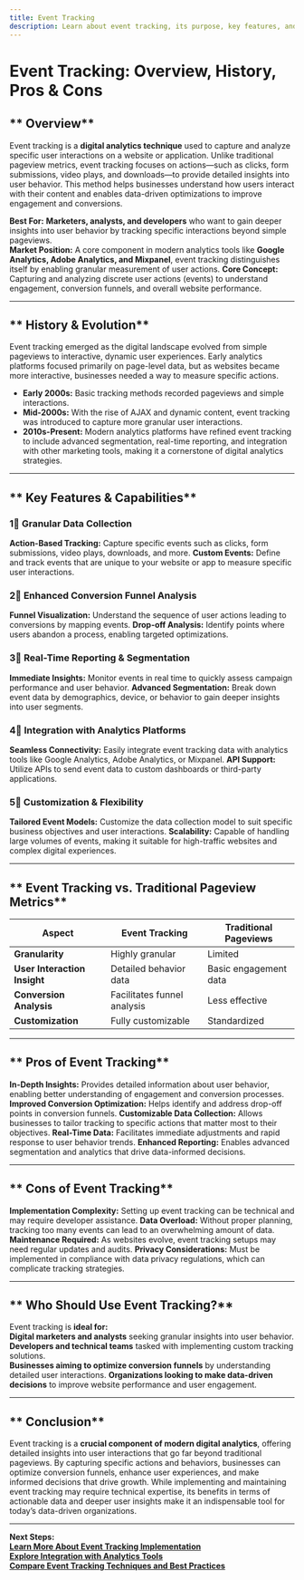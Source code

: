 ```yaml
---
title: Event Tracking
description: Learn about event tracking, its purpose, key features, and how it enhances digital analytics by capturing user interactions.
---
```


# **Event Tracking: Overview, History, Pros & Cons**

## ** Overview**  
Event tracking is a **digital analytics technique** used to capture and analyze specific user interactions on a website or application. Unlike traditional pageview metrics, event tracking focuses on actions—such as clicks, form submissions, video plays, and downloads—to provide detailed insights into user behavior. This method helps businesses understand how users interact with their content and enables data-driven optimizations to improve engagement and conversions.

 **Best For:** **Marketers, analysts, and developers** who want to gain deeper insights into user behavior by tracking specific interactions beyond simple pageviews.  
 **Market Position:** A core component in modern analytics tools like **Google Analytics, Adobe Analytics, and Mixpanel**, event tracking distinguishes itself by enabling granular measurement of user actions.
 **Core Concept:** Capturing and analyzing discrete user actions (events) to understand engagement, conversion funnels, and overall website performance.

---

## ** History & Evolution**  
Event tracking emerged as the digital landscape evolved from simple pageviews to interactive, dynamic user experiences. Early analytics platforms focused primarily on page-level data, but as websites became more interactive, businesses needed a way to measure specific actions.

- **Early 2000s:** Basic tracking methods recorded pageviews and simple interactions.
- **Mid-2000s:** With the rise of AJAX and dynamic content, event tracking was introduced to capture more granular user interactions.
- **2010s-Present:** Modern analytics platforms have refined event tracking to include advanced segmentation, real-time reporting, and integration with other marketing tools, making it a cornerstone of digital analytics strategies.

---

## ** Key Features & Capabilities**

### **1⃣ Granular Data Collection**
 **Action-Based Tracking:** Capture specific events such as clicks, form submissions, video plays, downloads, and more.
 **Custom Events:** Define and track events that are unique to your website or app to measure specific user interactions.

### **2⃣ Enhanced Conversion Funnel Analysis**
 **Funnel Visualization:** Understand the sequence of user actions leading to conversions by mapping events.
 **Drop-off Analysis:** Identify points where users abandon a process, enabling targeted optimizations.

### **3⃣ Real-Time Reporting & Segmentation**
 **Immediate Insights:** Monitor events in real time to quickly assess campaign performance and user behavior.
 **Advanced Segmentation:** Break down event data by demographics, device, or behavior to gain deeper insights into user segments.

### **4⃣ Integration with Analytics Platforms**
 **Seamless Connectivity:** Easily integrate event tracking data with analytics tools like Google Analytics, Adobe Analytics, or Mixpanel.
 **API Support:** Utilize APIs to send event data to custom dashboards or third-party applications.

### **5⃣ Customization & Flexibility**
 **Tailored Event Models:** Customize the data collection model to suit specific business objectives and user interactions.
 **Scalability:** Capable of handling large volumes of events, making it suitable for high-traffic websites and complex digital experiences.

---

## ** Event Tracking vs. Traditional Pageview Metrics**

| Aspect                   | Event Tracking           | Traditional Pageviews      |
|--------------------------|--------------------------|----------------------------|
| **Granularity**          |  Highly granular       |  Limited                  |
| **User Interaction Insight** |  Detailed behavior data  |  Basic engagement data   |
| **Conversion Analysis**  |  Facilitates funnel analysis |  Less effective         |
| **Customization**        |  Fully customizable    |  Standardized              |

---

## ** Pros of Event Tracking**
 **In-Depth Insights:** Provides detailed information about user behavior, enabling better understanding of engagement and conversion processes.
 **Improved Conversion Optimization:** Helps identify and address drop-off points in conversion funnels.
 **Customizable Data Collection:** Allows businesses to tailor tracking to specific actions that matter most to their objectives.
 **Real-Time Data:** Facilitates immediate adjustments and rapid response to user behavior trends.
 **Enhanced Reporting:** Enables advanced segmentation and analytics that drive data-informed decisions.

---

## ** Cons of Event Tracking**
 **Implementation Complexity:** Setting up event tracking can be technical and may require developer assistance.
 **Data Overload:** Without proper planning, tracking too many events can lead to an overwhelming amount of data.
 **Maintenance Required:** As websites evolve, event tracking setups may need regular updates and audits.
 **Privacy Considerations:** Must be implemented in compliance with data privacy regulations, which can complicate tracking strategies.

---

## ** Who Should Use Event Tracking?**
Event tracking is **ideal for:**  
 **Digital marketers and analysts** seeking granular insights into user behavior.  
 **Developers and technical teams** tasked with implementing custom tracking solutions.  
 **Businesses aiming to optimize conversion funnels** by understanding detailed user interactions.
 **Organizations looking to make data-driven decisions** to improve website performance and user engagement.

---

## ** Conclusion**
Event tracking is a **crucial component of modern digital analytics**, offering detailed insights into user interactions that go far beyond traditional pageviews. By capturing specific actions and behaviors, businesses can optimize conversion funnels, enhance user experiences, and make informed decisions that drive growth. While implementing and maintaining event tracking may require technical expertise, its benefits in terms of actionable data and deeper user insights make it an indispensable tool for today’s data-driven organizations.

---

 **Next Steps:**  
 **[Learn More About Event Tracking Implementation](#)**  
 **[Explore Integration with Analytics Tools](#)**  
 **[Compare Event Tracking Techniques and Best Practices](#)**
